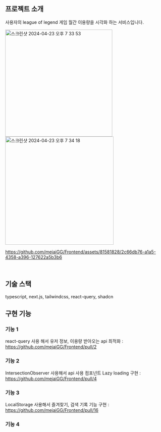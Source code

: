 
## 프로젝트 소개

<p align="justify">
사용자의 league of legend 게임 월간 이용량을 시각화 하는 서비스입니다.
</p>
<img width="339" alt="스크린샷 2024-04-23 오후 7 33 53" src="https://github.com/mejaiGG/Frontend/assets/81581828/2e15b0ce-b311-453b-bcce-58b8eb79d82f">
<img width="343" alt="스크린샷 2024-04-23 오후 7 34 18" src="https://github.com/mejaiGG/Frontend/assets/81581828/c9c31cbb-6100-44d8-8b8c-2b06c961776f">

https://github.com/mejaiGG/Frontend/assets/81581828/2c66db76-a1a5-4358-a396-127622a5b3b6


<br>

## 기술 스택

typescript, next.js, tailwindcss, react-query, shadcn
<br>

## 구현 기능

### 기능 1
  react-query 사용 해서 유저 정보, 이용량 받아오는 api 최적화 : https://github.com/mejaiGG/Frontend/pull/2
### 기능 2
  IntersectionObserver 사용해서 api 사용 컴포넌트 Lazy loading 구현 : https://github.com/mejaiGG/Frontend/pull/4
### 기능 3
  LocalStorage 사용해서 즐겨찾기, 검색 기록 기능 구현 :  https://github.com/mejaiGG/Frontend/pull/16
### 기능 4

<br>
